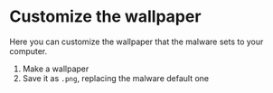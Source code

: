 # Customize the wallpaper 
Here you can customize the wallpaper that the malware sets to your computer.

1. Make a wallpaper
2. Save it as `.png`, replacing the malware default one
